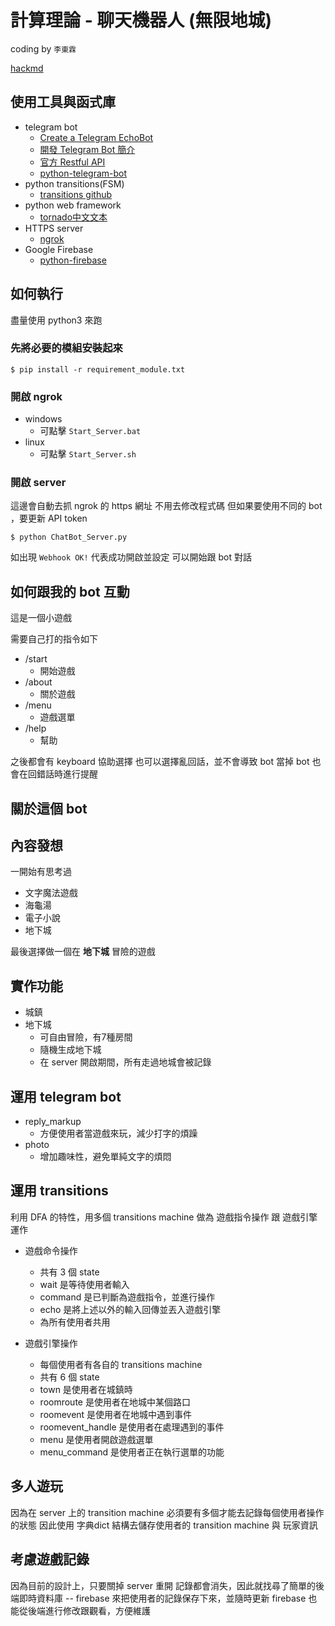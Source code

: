 計算理論 - 聊天機器人 (無限地城)
===
coding by `李東霖`

[hackmd](https://hackmd.io/s/rkp0EM5e-)

## 使用工具與函式庫

- telegram bot
    - [Create a Telegram EchoBot](http://lee-w.github.io/posts/bot/2017/03/create-a-telegram-echobot/)
    - [開發 Telegram Bot 簡介](http://blog.30sparks.com/develop-telegram-bot-introduction/)
    - [官方 Restful API](https://core.telegram.org/bots/api)
    - [python-telegram-bot](https://github.com/python-telegram-bot/python-telegram-bot#table-of-contents)
- python transitions(FSM)
    - [transitions github](https://github.com/tyarkoni/transitions)
- python web framework
    - [tornado中文文本](https://tornado-zh.readthedocs.io/zh/latest/)
- HTTPS server
    - [ngrok](https://ngrok.com/)
- Google Firebase
    - [python-firebase](https://pypi.python.org/pypi/python-firebase/1.2)

## 如何執行

盡量使用 python3 來跑

### 先將必要的模組安裝起來

`$ pip install -r requirement_module.txt`

### 開啟 ngrok

- windows
    - 可點擊 `Start_Server.bat`
- linux
    - 可點擊 `Start_Server.sh`

### 開啟 server

這邊會自動去抓 ngrok 的 https 網址
不用去修改程式碼
但如果要使用不同的 bot ，要更新 API token

`$ python ChatBot_Server.py`

如出現 `Webhook OK!` 代表成功開啟並設定
可以開始跟 bot 對話

## 如何跟我的 bot 互動

這是一個小遊戲

需要自己打的指令如下

- /start
    - 開始遊戲
- /about
    - 關於遊戲
- /menu
    - 遊戲選單
- /help
    - 幫助

之後都會有 keyboard 協助選擇
也可以選擇亂回話，並不會導致 bot 當掉
bot 也會在回錯話時進行提醒

## 關於這個 bot

## 內容發想

一開始有思考過

- 文字魔法遊戲
- 海龜湯
- 電子小說
- 地下城

最後選擇做一個在 **地下城** 冒險的遊戲

## 實作功能

- 城鎮
- 地下城
    - 可自由冒險，有7種房間
    - 隨機生成地下城
    - 在 server 開啟期間，所有走過地城會被記錄

## 運用 telegram bot

- reply_markup
    - 方便使用者當遊戲來玩，減少打字的煩躁
- photo
    - 增加趣味性，避免單純文字的煩悶

## 運用 transitions

利用 DFA 的特性，用多個 transitions machine 做為 遊戲指令操作 跟 遊戲引擎運作

- 遊戲命令操作
    - 共有 3 個 state
    - wait 是等待使用者輸入
    - command 是已判斷為遊戲指令，並進行操作
    - echo 是將上述以外的輸入回傳並丟入遊戲引擎
    - 為所有使用者共用

- 遊戲引擎操作
    - 每個使用者有各自的 transitions machine
    - 共有 6 個 state
    - town 是使用者在城鎮時
    - roomroute 是使用者在地城中某個路口
    - roomevent 是使用者在地城中遇到事件
    - roomevent_handle 是使用者在處理遇到的事件
    - menu 是使用者開啟遊戲選單
    - menu_command 是使用者正在執行選單的功能

## 多人遊玩

因為在 server 上的 transition machine 必須要有多個才能去記錄每個使用者操作的狀態
因此使用 字典dict 結構去儲存使用者的 transition machine 與 玩家資訊

## 考慮遊戲記錄

因為目前的設計上，只要關掉 server 重開
記錄都會消失，因此就找尋了簡單的後端即時資料庫 -- firebase
來把使用者的記錄保存下來，並隨時更新
firebase 也能從後端進行修改跟觀看，方便維護